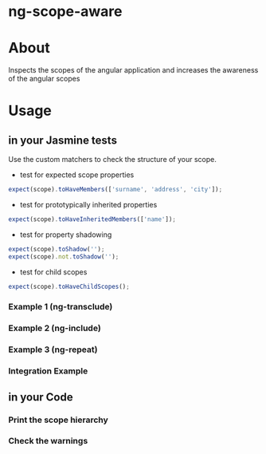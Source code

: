 ng-scope-aware
==============

# About

Inspects the scopes of the angular application and increases the awareness of the angular scopes

# Usage

## in your Jasmine tests

Use the custom matchers to check the structure of your scope.

* test for expected scope properties

```js
expect(scope).toHaveMembers(['surname', 'address', 'city']);
```

* test for prototypically inherited properties

```js
expect(scope).toHaveInheritedMembers(['name']);
```

* test for property shadowing

```js
expect(scope).toShadow('');
expect(scope).not.toShadow('');
```

* test for child scopes

```js
expect(scope).toHaveChildScopes();
```

### Example 1 (ng-transclude)
### Example 2 (ng-include)
### Example 3 (ng-repeat)
### Integration Example

## in your Code

### Print the scope hierarchy

### Check the warnings
